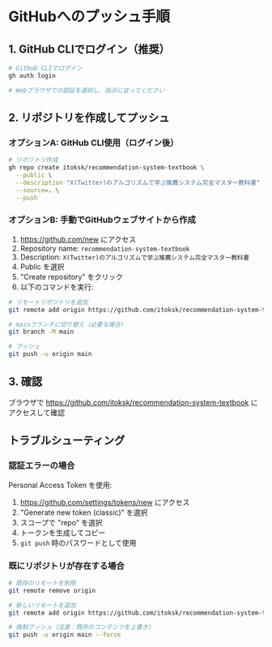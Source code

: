 # GitHubへのプッシュ手順

## 1. GitHub CLIでログイン（推奨）

```bash
# GitHub CLIでログイン
gh auth login

# Webブラウザでの認証を選択し、指示に従ってください
```

## 2. リポジトリを作成してプッシュ

### オプションA: GitHub CLI使用（ログイン後）

```bash
# リポジトリ作成
gh repo create itoksk/recommendation-system-textbook \
  --public \
  --description "X(Twitter)のアルゴリズムで学ぶ推薦システム完全マスター教科書" \
  --source=. \
  --push
```

### オプションB: 手動でGitHubウェブサイトから作成

1. https://github.com/new にアクセス
2. Repository name: `recommendation-system-textbook`
3. Description: `X(Twitter)のアルゴリズムで学ぶ推薦システム完全マスター教科書`
4. Public を選択
5. "Create repository" をクリック
6. 以下のコマンドを実行:

```bash
# リモートリポジトリを追加
git remote add origin https://github.com/itoksk/recommendation-system-textbook.git

# mainブランチに切り替え（必要な場合）
git branch -M main

# プッシュ
git push -u origin main
```

## 3. 確認

ブラウザで https://github.com/itoksk/recommendation-system-textbook にアクセスして確認

## トラブルシューティング

### 認証エラーの場合

Personal Access Token を使用:
1. https://github.com/settings/tokens/new にアクセス
2. "Generate new token (classic)" を選択
3. スコープで "repo" を選択
4. トークンを生成してコピー
5. `git push` 時のパスワードとして使用

### 既にリポジトリが存在する場合

```bash
# 既存のリモートを削除
git remote remove origin

# 新しいリモートを追加
git remote add origin https://github.com/itoksk/recommendation-system-textbook.git

# 強制プッシュ（注意：既存のコンテンツを上書き）
git push -u origin main --force
```